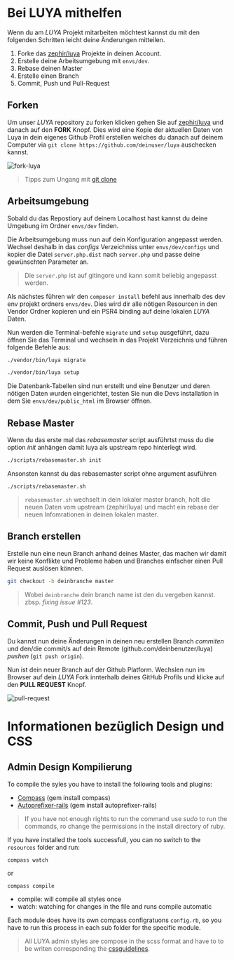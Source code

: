 Bei LUYA mithelfen
==================
Wenn du am *LUYA* Projekt mitarbeiten möchtest kannst du mit den folgenden Schritten leicht deine Änderungen mitteilen.

1. Forke das [zephir/luya](https://github.com/zephir/luya) Projekte in deinen Account.
2. Erstelle deine Arbeitsumgebung mit `envs/dev`.
4. Rebase deinen Master
5. Erstelle einen Branch
6. Commit, Push und Pull-Request

Forken
------
Um unser *LUYA* repository zu forken klicken gehen Sie auf [zephir/luya](https://github.com/zephir/luya) und danach auf den **FORK** Knopf. Dies wird eine Kopie der aktuellen Daten von Luya in dein eigenes Github Profil erstellen welches du danach auf deinem Computer via `git clone https://github.com/deinuser/luya` auschecken kannst. 

![fork-luya](https://raw.githubusercontent.com/zephir/luya/master/docs/guide/img/start-collaboration-fork.jpg "Fork Luya")

> Tipps zum Ungang mit [git clone](https://help.github.com/articles/importing-a-git-repository-using-the-command-line/)

Arbeitsumgebung
---------------
Sobald du das Repostiory auf deinem Localhost hast kannst du deine Umgebung im Ordner `envs/dev` finden.

Die Arbeitsumgebung muss nun auf dein Konfiguration angepasst werden. Wechsel deshalb in das *configs* Verzeichniss unter `envs/dev/configs` und kopier die Datei `server.php.dist` nach `server.php` und passe deine gewünschten Parameter an.

> Die `server.php` ist auf gitingore und kann somit beliebig angepasst werden.

Als nächstes führen wir den `composer install` befehl aus innerhalb des dev env projekt ordners `envs/dev`. Dies wird dir alle nötigen Resourcen in den Vendor Ordner kopieren und ein PSR4 binding auf deine lokalen *LUYA* Daten.

Nun werden die Terminal-befehle `migrate` und `setup` ausgeführt, dazu öffnen Sie das Terminal und wechseln in das Projekt Verzeichnis und führen folgende Befehle aus:

```sh
./vendor/bin/luya migrate

./vendor/bin/luya setup
```

Die Datenbank-Tabellen sind nun erstellt und eine Benutzer und deren nötigen Daten wurden eingerichtet, testen Sie nun die Devs installation in dem Sie `envs/dev/public_html` im Browser öffnen.

Rebase Master
-------------
Wenn du das erste mal das *rebasemaster* script ausführtst muss du die option *init* anhängen damit luya als upstream repo hinterlegt wird.

```sh
./scripts/rebasemaster.sh init
```

Ansonsten kannst du das rebasemaster script ohne argument asuführen
```
./scripts/rebasemaster.sh
```

> `rebasemaster.sh` wechselt in dein lokaler master branch, holt die neuen Daten vom upstream (zephir/luya) und macht ein rebase der neuen Infomrationen in deinen lokalen master.

Branch erstellen
----------------
Erstelle nun eine neun Branch anhand deines Master, das machen wir damit wir keine Konflikte und Probleme haben und Branches einfacher einen Pull Request auslösen können.

```sh
git checkout -b deinbranche master
```

> Wobei `deinbranche` dein branch name ist den du vergeben kannst. zbsp. *fixing issue #123*.


Commit, Push und Pull Request
-----------------------------
Du kannst nun deine Änderungen in deinen neu erstellen Branch *commiten* und den/die commit/s auf dein Remote (github.com/deinbenutzer/luya) *pushen* (`git push origin`).

Nun ist dein neuer Branch auf der Github Platform. Wechslen nun im Browser auf dein *LUYA* Fork innterhalb deines GitHub Profils und klicke auf den **PULL REQUEST** Knopf.

![pull-request](https://raw.githubusercontent.com/zephir/luya/master/docs/guide/img/start-collaboration-pull-request.jpg "Pull request")

Informationen bezüglich Design und CSS
======================================

Admin Design Kompilierung
-------------------------

To compile the syles you have to install the following tools and plugins:

* [Compass](http://compass-style.org/install/) (gem install compass)
* [Autoprefixer-rails](autoprefixer-rails) (gem install autoprefixer-rails)

> If you have not enough rights to run the command use *sudo* to run the commands, ro change the permissions in the install directory of ruby.


If you have installed the tools successfull, you can no switch to the `resources` folder and run:

```sh
compass watch
```

or

```
compass compile
```

+ compile: will compile all styles once
+ watch: watching for changes in the file and runs compile automatic


Each module does have its own compass configratuons `config.rb`, so you have to run this process in each sub folder for the specific module.

> All LUYA admin styles are compose in the scss format and have to to be writen corresponding the [cssguidelines](http://cssguidelin.es).
